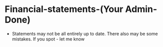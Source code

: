 # Financial-statements-(Your Admin-Done)
- Statements may not be all entirely up to date. There also may be some mistakes. If you spot - let me know
